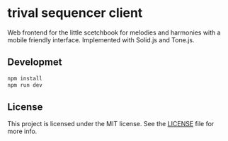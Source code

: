 # trival sequencer client

Web frontend for the little scetchbook for melodies and harmonies with a mobile
friendly interface. Implemented with Solid.js and Tone.js.

## Developmet

```bash
npm install
npm run dev
```

## License

This project is licensed under the MIT license. See the [LICENSE](LICENSE) file
for more info.
